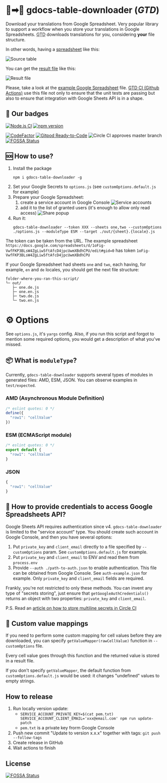 # 📄➡📁 gdocs-table-downloader (_GTD_)

Download your translations from Google Spreadsheet. Very popular library to support a workflow
when you store your translations in Google Spreadsheets. <abbr title="gdocs-table-downloader">GTD</abbr>
downloads translations for you, considering **your** file structure.

In other words, having a [spreadsheet](/docs/spreadsheet-window.png) like this:

![Source table](/docs/spreadsheet-window-thumb.png)

You can get the [result file](/docs/result-file-esm-example.png) like this:

![Result file](/docs/result-file-esm-example.png)

Please, take a look at the [example Google Spreadsheet](https://docs.google.com/spreadsheets/d/1oFig-VwfFKP3BLsW4ZgLiw5ftAfcD4jpcUwmXBdhCPU)
file. [GTD CI (Github Actions)](https://github.com/theghostbel/gdocs-table-downloader/actions) use this file not only
to ensure that the unit tests are passing but also to ensure that integration with Google Sheets API is in a shape.

## 📛 Our badges

[![Node.js CI](https://github.com/theghostbel/gdocs-table-downloader/workflows/Node.js%20CI/badge.svg)](https://github.com/theghostbel/gdocs-table-downloader/actions)
[![npm version](https://badge.fury.io/js/gdocs-table-downloader.svg)](https://www.npmjs.com/package/gdocs-table-downloader)
<!-- [![dependencies](https://david-dm.org/theghostbel/gdocs-table-downloader.svg)](https://github.com/theghostbel/gdocs-table-downloader/blob/master/package.json) -->
[![CodeFactor](https://www.codefactor.io/repository/github/theghostbel/gdocs-table-downloader/badge)](https://www.codefactor.io/repository/github/theghostbel/gdocs-table-downloader)
[![Gitpod Ready-to-Code](https://img.shields.io/badge/Gitpod-Ready--to--Code-blue?logo=gitpod)](https://gitpod.io/#https://github.com/theghostbel/gdocs-table-downloader)
![Circle CI approves master branch](https://circleci.com/gh/theghostbel/gdocs-table-downloader/tree/master.svg?style=shield)
[![FOSSA Status](https://app.fossa.com/api/projects/git%2Bgithub.com%2Ftheghostbel%2Fgdocs-table-downloader.svg?type=shield)](https://app.fossa.com/projects/git%2Bgithub.com%2Ftheghostbel%2Fgdocs-table-downloader?ref=badge_shield)

## 🆘 How to use?

1. Install the package
    ```
    npm i gdocs-table-downloader -g
    ```
2. Set your Google Secrets to `options.js` (see `customOptions.default.js` for example)
3. Prepare your Google Spreadsheet:
    1. create a service account in Google Console
    ![Service accounts](/docs/gdocs-service-account-list.png)
    2. add it to the list of granted users (it's enough to allow only read access)
    ![Share popup](/docs/gdocs-share.png)
4. Run it:
    ```
    gdocs-table-downloader --token XXX --sheets one,two --customOptions ./options.js --moduleType ESM --target ./out/{sheet}.{locale}.js
    ```

The token can be taken from the URL. The example spreadsheet `https://docs.google.com/spreadsheets/d/1oFig-VwfFKP3BLsW4ZgLiw5ftAfcD4jpcUwmXBdhCPU/edit#gid=0` has token `1oFig-VwfFKP3BLsW4ZgLiw5ftAfcD4jpcUwmXBdhCPU`

If your Google Spreadsheet had sheets `one` and `two`, each having, for example,
`en` and `de` locales, you should get the next file structure:
```
folder-where-you-ran-this-script/
└─ out/
   ├─ one.de.js
   ├─ one.en.js
   ├─ two.de.js
   └─ two.en.js
```

# ⚙️ Options

See `options.js`, it's `yargs` config. Also, if you run this script and
forgot to mention some required options, you would get a description of
what you've missed.

## 📦 What is `moduleType`?

Currently, `gdocs-table-downloader` supports several types of modules in generated files: AMD, ESM, JSON.
You can observe examples in `test/expected`.

### AMD (Asynchronous Module Definition)

```js
/* eslint quotes: 0 */
define({
  "row1": "cellValue"
})
```

### ESM (ECMAScript module)

```js
/* eslint quotes: 0 */
export default {
  "row1": "cellValue"
}
```

### JSON

```js
{
  "row1": "cellValue"
}
```

## 🙊 How to provide credentials to access Google Spreadsheets API?

Google Sheets API requires authentication since v4.
`gdocs-table-downloader` is limited to the "service account" type.
You should create such account in Google Console, and then you have several options:

1. Put `private_key` and `client_email` directly to a file specified by `--customOptions` param. See `customOptions.default.js` for example.
2. Put `private_key` and `client_email` to ENV and read them from `process.env`
3. Provide `--auth ./path-to-auth.json` to enable authentication. This file can be obtained from Google Console. See `auth-example.json` for example.
   Only `private_key` and `client_email` fields are required.

Frankly, you're not restricted to only these methods. You can invent any
type of "secrets storing", just ensure that `getGoogleAuthCredentials()` returns
an object with two properties: `private_key` and `client_email`.

P.S. Read an [article on how to store multiline secrets in Circle CI](https://medium.com/@nemiga/multiline-env-secrets-in-circle-ci-ac234c075911)

## 🛃 Custom value mappings

If you need to perform some custom mapping for cell values before they are downloaded,
you can specify `getValueMapper(rawCellValue)` function in `--customOptions` file.

Every cell value goes through this function and the returned value is stored in a result file.

If you don't specify `getValueMapper`, the default function from `customOptions.default.js`
would be used: it changes "undefined" values to empty strings.

## How to release

1. Run locally version update:
   - `SERVICE_ACCOUNT_PRIVATE_KEY=$(cat pem.txt) SERVICE_ACCOUNT_CLIENT_EMAIL='xxx@email.com' npm run update-patch`
   - `pem.txt` is a private key frorm Google Console
2. Push new commit "Update to version x.x.x" together with tags: `git push --follow-tags`
3. Create release in GitHub
4. Wait actions to finish

## License
[![FOSSA Status](https://app.fossa.com/api/projects/git%2Bgithub.com%2Ftheghostbel%2Fgdocs-table-downloader.svg?type=large)](https://app.fossa.com/projects/git%2Bgithub.com%2Ftheghostbel%2Fgdocs-table-downloader?ref=badge_large)
